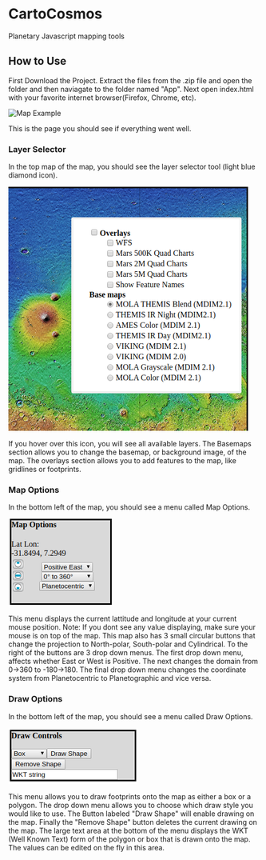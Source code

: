 # CartoCosmos
Planetary Javascript mapping tools

## How to Use
First Download the Project. Extract the files from the .zip file and open the folder and then naviagate to the folder named "App". Next open index.html with your favorite internet browser(Firefox, Chrome, etc). 

![Map Example](images/examples/map_example.png?raw=true "Map Example")

This is the page you should see if everything went well. 

### Layer Selector
In the top map of the map, you should see the layer selector tool (light blue diamond icon).

![Layer Selector Example](images/examples/layer_selector_example.png?raw=true "Layer Selector Example")

If you hover over this icon, you will see all available layers. The Basemaps section allows you to change the basemap, or background image, of the map. The overlays section allows you to add features to the map, like gridlines or footprints.

### Map Options
In the bottom left of the map, you should see a menu called Map Options. 

![Menu Options Example](images/examples/map_menu_example.png?raw=true "Layer Selector Example")

This menu displays the current lattitude and longitude at your current mouse position. Note: If you dont see any value displaying, make sure your mouse is on top of the map. This map also has 3 small circular buttons that change the projection to North-polar, South-polar and Cylindrical. To the right of the buttons are 3 drop down menus. The first drop down menu, affects whether East or West is Positive. The next changes the domain from 0->360 to -180->180. The final drop down menu changes the coordinate system from Planetocentric to Planetographic and vice versa. 

### Draw Options
In the bottom left of the map, you should see a menu called Draw Options. 

![Menu Options Example](images/examples/draw_menu_example.png?raw=true "Layer Selector Example")

This menu allows you to draw footprints onto the map as either a box or a polygon. The drop down menu allows you to choose which draw style you would like to use. The Button labeled "Draw Shape" will enable drawing on the map. Finally the "Remove Shape" button deletes the current drawing on the map. The large text area at the bottom of the menu displays the WKT (Well Known Text) form of the polygon or box that is drawn onto the map. The values can be edited on the fly in this area.
